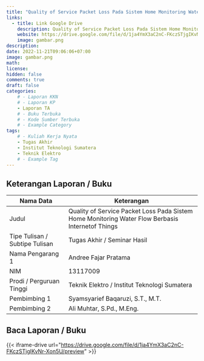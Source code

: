 ```yaml
---
title: "Quality of Service Packet Loss Pada Sistem Home Monitoring Water Flow Berbasis Internetof Things"
links:
  - title: Link Google Drive
    description: Quality of Service Packet Loss Pada Sistem Home Monitoring Water Flow Berbasis Internetof Things
    website: https://drive.google.com/file/d/1ja4YmX3aC2nC-FKczSTjgIKvNr-Xon5U?usp=share_link
    image: gambar.png
description: 
date: 2022-11-21T09:06:06+07:00
image: gambar.png
math: 
license: 
hidden: false
comments: true
draft: false
categories:
    # - Laporan KKN
    # - Laporan KP
    - Laporan TA
    # - Buku Terbuka
    # - Kode Sumber Terbuka
    # - Example Category
tags:
    # - Kuliah Kerja Nyata
    - Tugas Akhir
    - Institut Teknologi Sumatera
    - Teknik Elektro
    # - Example Tag
---
```


<!-- format penulisan rincian laporan (repo) -->
## Keterangan Laporan / Buku
| Nama Data                               | Keterangan                                  |
| --------------------------------------- | ------------------------------------------- |
| Judul                                   | Quality of Service Packet Loss Pada Sistem Home Monitoring Water Flow Berbasis Internetof Things |
| Tipe Tulisan / Subtipe Tulisan          | Tugas Akhir / Seminar Hasil |
| Nama Pengarang 1                        | Andree Fajar Pratama|
| NIM                                     | 13117009 |
| Prodi / Perguruan Tinggi                | Teknik Elektro / Institut Teknologi Sumatera |
| Pembimbing 1                            | Syamsyarief Baqaruzi, S.T., M.T. |
| Pembimbing 2                            | Ali Muhtar, S.Pd., M.Eng. |

## Baca Laporan / Buku
{{< iframe-drive url="https://drive.google.com/file/d/1ja4YmX3aC2nC-FKczSTjgIKvNr-Xon5U/preview" >}}

<!-- {{< youtube oO5k-0QpxTk >}} -->
<!-- {{< pdf url="https://drive.google.com/file/d/1n9vA6F59hplkeXEkXU3c8O2Fttf88-sx/preview" fileName="nama file saya">}}
{{< iframe-drive url="https://drive.google.com/file/d/1n9vA6F59hplkeXEkXU3c8O2Fttf88-sx/preview" >}} -->